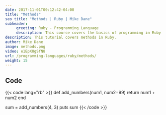 ```yaml
---
date: 2017-11-01T00:12:42-04:00
title: "Methods"
seo_title: "Methods | Ruby | Mike Dane"
subheader:
     greeting: Ruby - Programming Language
     description: This course covers the basics of programming in Ruby. Work your way through the videos and we'll teach you everything you need to know to start your programming journey!
description: This tutorial covers methods in Ruby.
author: Mike Dane
image: methods.png
video: e1EpXUgSfN8
url: /programming-languages/ruby/methods/
weight: 15
---
```


## Code

{{< code lang="rb" >}}
def add_numbers(num1, num2=99)
     return num1 + num2
end

sum = add_numbers(4, 3)
puts sum
{{< /code >}}